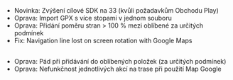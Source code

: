 ##
- Novinka: Zvýšení cílové SDK na 33 (kvůli požadavkům Obchodu Play)
- Oprava: Import GPX s více stopami v jednom souboru
- Oprava: Přidání poměru stran > 100 % mezi oblíbené za určitých podmínek
- Fix: Navigation line lost on screen rotation with Google Maps

##
- Oprava: Pád při přidávání do oblíbených položek (za určitých podmínek)
- Oprava: Nefunkčnost jednotlivých akcí na trase při použití Map Google
